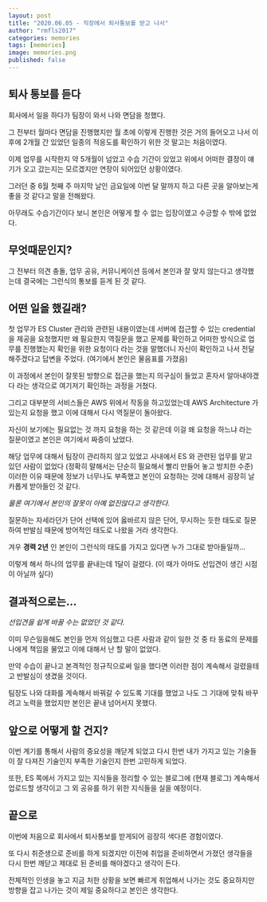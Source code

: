 ```yaml
---
layout: post
title: "2020.06.05 - 직장에서 퇴사통보를 받고 나서"
author: "rmfls2017"
categories: memories
tags: [memories]
image: memories.png
published: false
---
```


## 퇴사 통보를 듣다

회사에서 일을 하다가 팀장이 와서 나와 면담을 청했다.

그 전부터 월마다 면담을 진행했지만 월 초에 이렇게 진행한 것은 거의 들어오고 나서 이후에 2개월 간 있었던 일종의 적응도를 확인하기 위한 것 말고는 처음이였다.

이제 업무를 시작한지 약 5개월이 넘었고 수습 기간이 있었고 위에서 어떠한 결정이 얘기가 오고 갔는지는 모르겠지만 연장이 되어있던 상황이였다.

그러던 중 6월 첫째 주 마지막 날인 금요일에 이번 달 말까지 하고 다른 곳을 알아보는게 좋을 것 같다고 말을 전해왔다.

아무래도 수습기간이다 보니 본인은 어떻게 할 수 없는 입장이였고 수긍할 수 밖에 없었다.

## 무엇때문인지?

그 전부터 의견 충돌, 업무 공유, 커뮤니케이션 등에서 본인과 잘 맞지 않는다고 생각했는데 결국에는 그런식의 통보를 듣게 된 것 같다.

## 어떤 일을 했길래?

첫 업무가 ES Cluster 관리와 관련된 내용이였는데 서버에 접근할 수 있는 credential 을 제공을 요청했지만 왜 필요한지 역질문을 했고 문제를 확인하고 어떠한 방식으로 업무를 진행했는지 확인을 위한 요청이다 라는 것을 말했더니 자신이 확인하고 나서 전달해주겠다고 답변을 주었다. (여기에서 본인은 물음표를 가졌음)

이 과정에서 본인이 잘못된 방향으로 접근을 했는지 의구심이 들었고 혼자서 알아내야겠다 라는 생각으로 여기저기 확인하는 과정을 거쳤다.

그리고 대부분의 서비스들은 AWS 위에서 작동을 하고있었는데 AWS Architecture 가 있는지 요청을 했고 이에 대해서 다시 역질문이 돌아왔다.

자신이 보기에는 필요없는 것 까지 요청을 하는 것 같은데 이걸 왜 요청을 하느냐 라는 질문이였고 본인은 여기에서 짜증이 났었다.

해당 업무에 대해서 팀장이 관리하지 않고 있었고 사내에서 ES 와 관련된 업무를 맡고 있던 사람이 없었다 (정확히 말해서는 단순히 필요해서 빨리 만들어 놓고 방치한 수준) 이러한 이유 때문에 정보가 너무나도 부족했고 본인이 요청하는 것에 대해서 굉장히 날카롭게 받아들인 것 같다.

_물론 여기에서 본인의 잘못이 아예 없진않다고 생각한다._

질문하는 자세라던가 단어 선택에 있어 옳바르지 않은 단어, 무시하는 듯한 태도로 질문하여 반발심 때문에 방어적인 태도로 나왔을 거라 생각한다.

겨우 **경력 2년** 인 본인이 그런식의 태도를 가지고 있다면 누가 그대로 받아들일까...

이렇게 해서 하나의 업무를 끝내는데 1달이 걸렸다. (이 때가 아마도 선입견이 생긴 시점이 아닐까 싶다)

## 결과적으로는...

_선입견을 쉽게 바꿀 수는 없었던 것 같다._

이미 무슨일을해도 본인을 먼저 의심했고 다른 사람과 같이 일한 것 중 타 동료의 문제를 나에게 책임을 물었고 이에 대해서 난 할 말이 없었다.

만약 수습이 끝나고 본격적인 정규직으로써 일을 했다면 이러한 점이 계속해서 걸렸을테고 반발심이 생겼을 것이다.

팀장도 나와 대화를 계속해서 바꿔갈 수 있도록 기대를 했었고 나도 그 기대에 맞춰 바꾸려고 노력을 했었지만 본인은 끝내 넘어서지 못했다.

## 앞으로 어떻게 할 건지?

이번 계기를 통해서 사람의 중요성을 깨닫게 되었고 다시 한번 내가 가지고 있는 기술들이 잘 다져진 기술인지 부족한 기술인지 한번 고민하게 되었다.

또한, ES 쪽에서 가지고 있는 지식들을 정리할 수 있는 블로그에 (현재 블로그) 계속해서 업로드할 생각이고 그 외 공유를 하기 위한 지식들을 실을 예정이다.

## 끝으로

이번에 처음으로 회사에서 퇴사통보를 받게되어 굉장히 색다른 경험이였다.

또 다시 취준생으로 준비를 하게 되겠지만 이전에 취업을 준비하면서 가졌던 생각들을 다시 한번 깨닫고 제대로 된 준비를 해야겠다고 생각이 든다.

전체적인 인생을 놓고 지금 처한 상황을 보면 빠르게 취업해서 나가는 것도 중요하지만 방향을 잡고 나가는 것이 제일 중요하다고 본인은 생각한다.
